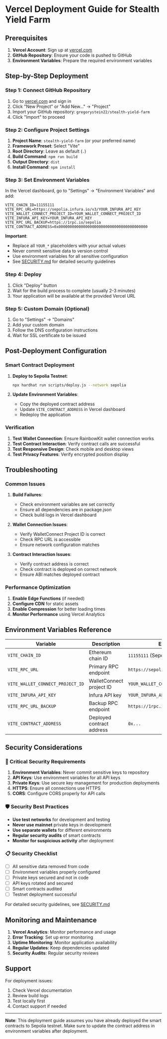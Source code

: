 # Vercel Deployment Guide for Stealth Yield Farm

## Prerequisites

1. **Vercel Account**: Sign up at [vercel.com](https://vercel.com)
2. **GitHub Repository**: Ensure your code is pushed to GitHub
3. **Environment Variables**: Prepare the required environment variables

## Step-by-Step Deployment

### Step 1: Connect GitHub Repository

1. Go to [vercel.com](https://vercel.com) and sign in
2. Click "New Project" or "Add New..." → "Project"
3. Import your GitHub repository: `gregorystein22/stealth-yield-farm`
4. Click "Import" to proceed

### Step 2: Configure Project Settings

1. **Project Name**: `stealth-yield-farm` (or your preferred name)
2. **Framework Preset**: Select "Vite"
3. **Root Directory**: Leave as default (`.`)
4. **Build Command**: `npm run build`
5. **Output Directory**: `dist`
6. **Install Command**: `npm install`

### Step 3: Set Environment Variables

In the Vercel dashboard, go to "Settings" → "Environment Variables" and add:

```env
VITE_CHAIN_ID=11155111
VITE_RPC_URL=https://sepolia.infura.io/v3/YOUR_INFURA_API_KEY
VITE_WALLET_CONNECT_PROJECT_ID=YOUR_WALLET_CONNECT_PROJECT_ID
VITE_INFURA_API_KEY=YOUR_INFURA_API_KEY
VITE_RPC_URL_BACKUP=https://1rpc.io/sepolia
VITE_CONTRACT_ADDRESS=0x0000000000000000000000000000000000000000
```

**Important**: 
- Replace all `YOUR_*` placeholders with your actual values
- Never commit sensitive data to version control
- Use environment variables for all sensitive configuration
- See [SECURITY.md](./SECURITY.md) for detailed security guidelines

### Step 4: Deploy

1. Click "Deploy" button
2. Wait for the build process to complete (usually 2-3 minutes)
3. Your application will be available at the provided Vercel URL

### Step 5: Custom Domain (Optional)

1. Go to "Settings" → "Domains"
2. Add your custom domain
3. Follow the DNS configuration instructions
4. Wait for SSL certificate to be issued

## Post-Deployment Configuration

### Smart Contract Deployment

1. **Deploy to Sepolia Testnet**:
   ```bash
   npx hardhat run scripts/deploy.js --network sepolia
   ```

2. **Update Environment Variables**:
   - Copy the deployed contract address
   - Update `VITE_CONTRACT_ADDRESS` in Vercel dashboard
   - Redeploy the application

### Verification

1. **Test Wallet Connection**: Ensure RainbowKit wallet connection works
2. **Test Contract Interaction**: Verify contract calls are successful
3. **Test Responsive Design**: Check mobile and desktop views
4. **Test Privacy Features**: Verify encrypted position display

## Troubleshooting

### Common Issues

1. **Build Failures**:
   - Check environment variables are set correctly
   - Ensure all dependencies are in package.json
   - Check build logs in Vercel dashboard

2. **Wallet Connection Issues**:
   - Verify WalletConnect Project ID is correct
   - Check RPC URL is accessible
   - Ensure network configuration matches

3. **Contract Interaction Issues**:
   - Verify contract address is correct
   - Check contract is deployed on correct network
   - Ensure ABI matches deployed contract

### Performance Optimization

1. **Enable Edge Functions** (if needed)
2. **Configure CDN** for static assets
3. **Enable Compression** for better loading times
4. **Monitor Performance** using Vercel Analytics

## Environment Variables Reference

| Variable | Description | Example |
|----------|-------------|---------|
| `VITE_CHAIN_ID` | Ethereum chain ID | `11155111` (Sepolia) |
| `VITE_RPC_URL` | Primary RPC endpoint | `https://sepolia.infura.io/v3/...` |
| `VITE_WALLET_CONNECT_PROJECT_ID` | WalletConnect project ID | `YOUR_WALLET_CONNECT_PROJECT_ID` |
| `VITE_INFURA_API_KEY` | Infura API key | `YOUR_INFURA_API_KEY` |
| `VITE_RPC_URL_BACKUP` | Backup RPC endpoint | `https://1rpc.io/sepolia` |
| `VITE_CONTRACT_ADDRESS` | Deployed contract address | `0x...` |

## Security Considerations

### 🔐 Critical Security Requirements
1. **Environment Variables**: Never commit sensitive keys to repository
2. **API Keys**: Use environment variables for all API keys
3. **Private Keys**: Use secure key management for production deployments
4. **HTTPS**: Ensure all connections use HTTPS
5. **CORS**: Configure CORS properly for API calls

### 🛡️ Security Best Practices
- **Use test networks** for development and testing
- **Never use mainnet** private keys in development
- **Use separate wallets** for different environments
- **Regular security audits** of smart contracts
- **Monitor for suspicious activity** after deployment

### 📋 Security Checklist
- [ ] All sensitive data removed from code
- [ ] Environment variables properly configured
- [ ] Private keys secured and not in code
- [ ] API keys rotated and secured
- [ ] Smart contracts audited
- [ ] Testnet deployment successful

For detailed security guidelines, see [SECURITY.md](./SECURITY.md)

## Monitoring and Maintenance

1. **Vercel Analytics**: Monitor performance and usage
2. **Error Tracking**: Set up error monitoring
3. **Uptime Monitoring**: Monitor application availability
4. **Regular Updates**: Keep dependencies updated
5. **Security Audits**: Regular security reviews

## Support

For deployment issues:
1. Check Vercel documentation
2. Review build logs
3. Test locally first
4. Contact support if needed

---

**Note**: This deployment guide assumes you have already deployed the smart contracts to Sepolia testnet. Make sure to update the contract address in environment variables after deployment.
